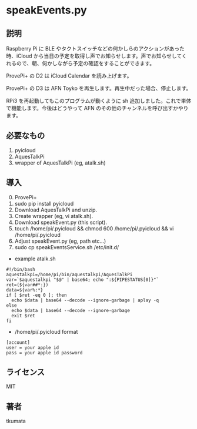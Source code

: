 # speakEvents.py

## 説明
Raspberry Pi に BLE やタクトスイッチなどの何かしらのアクションがあった時、iCloud から当日の予定を取得し声でお知らせします。声でお知らせしてくれるので、朝、何かしながら予定の確認をすることができます。

ProvePi+ の D2 は iCloud Calendar を読み上げます。

ProvePi+ の D3 は AFN Toyko を再生します。再生中だった場合、停止します。

RPi3 を再起動してもこのプログラムが動くように sh 追加しました。これで単体で機能します。今後はどうやって AFN のその他のチャンネルを呼び出すかやります。

## 必要なもの
1. pyicloud
2. AquesTalkPi
3. wrapper of AquesTalkPi (eg, atalk.sh)

## 導入
0. ProvePi+
1. sudo pip install pyicloud
2. Download AquesTalkPi and unzip.
3. Create wrapper (eg, vi atalk.sh).
4. Download speakEvent.py (this script).
5. touch /home/pi/.pyicloud && chmod 600 /home/pi/.pyicloud && vi /home/pi/.pyicloud
6. Adjust speakEvent.py (eg, path etc...)
7. sudo cp speakEventsService.sh /etc/init.d/

- example atalk.sh
```
#!/bin/bash
aquestalkpi=/home/pi/bin/aquestalkpi/AquesTalkPi
var=`$aquestalkpi "$@" | base64; echo ":${PIPESTATUS[0]}"`
ret=(${var##*:})
data=${var%:*}
if [ $ret -eq 0 ]; then
  echo $data | base64 --decode --ignore-garbage | aplay -q
else
  echo $data | base64 --decode --ignore-garbage
  exit $ret
fi
```

- /home/pi/.pyicloud format
```
[account]
user = your apple id
pass = your apple id password
```

## ライセンス
MIT

## 著者
tkumata
